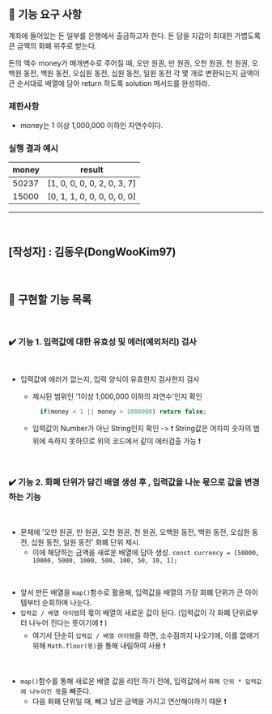## 🚀 기능 요구 사항

계좌에 들어있는 돈 일부를 은행에서 출금하고자 한다. 돈 담을 지갑이 최대한 가볍도록 큰 금액의 화폐 위주로 받는다.

돈의 액수 money가 매개변수로 주어질 때, 오만 원권, 만 원권, 오천 원권, 천 원권, 오백원 동전, 백원 동전, 오십원 동전, 십원 동전, 일원 동전 각 몇 개로 변환되는지 금액이 큰 순서대로 배열에 담아 return 하도록 solution 메서드를 완성하라.

### 제한사항

- money는 1 이상 1,000,000 이하인 자연수이다.

### 실행 결과 예시

| money | result |
| --- | --- |
| 50237	| [1, 0, 0, 0, 0, 2, 0, 3, 7] |
| 15000	| [0, 1, 1, 0, 0, 0, 0, 0, 0] |

------------------------------
<br>

## [작성자] : 김동우(DongWooKim97)
</br> 

## 📝 구현할 기능 목록
</br> 

### ✔️ 기능 1. 입력값에 대한 유효성 및 에러(예외처리) 검사
<br>

  - 입력값에 에러가 없는지, 입력 양식이 유효한지 검사한지 검사  

    - 제시된 범위인 '1이상 1,000,000 이하의 자연수'인지 확인

      ```javascript 
        if(money < 1 || money > 1000000) return false;
      ```
    
    - 입력값이 Number가 아닌 String인지 확인
    -> ❗️ String값은 어차피 숫자의 범위에 속하지 못하므로 위의 코드에서 같이 에러검출 가능 ❗️
    
</br>

### ✔️ 기능 2. 화폐 단위가 담긴 배열 생성 후 , 입력값을 나눈 몫으로 값을 변경하는 기능
<br>

  - 문제에 '오만 원권, 만 원권, 오천 원권, 천 원권, 오백원 동전, 백원 동전, 오십원 동전, 십원 동전, 일원 동전' 화폐 단위 제시.
    - 이에 해당하는 금액을 새로운 배열에 담아 생성. ```const currency = [50000, 10000, 5000, 1000, 500, 100, 50, 10, 1];```

<br>

  - 앞서 만든 배열을 ```map()```함수로 활용해, 입력값을 배열의 가장 화폐 단위가 큰 아이템부터 순회하며 나눈다. 
  - ```입력값 / 배열 아이템```의 몫이 배열의 새로운 값이 된다. (입력값이 각 화폐 단위로부터 나누어 진다는 뜻이기에 ❗️ )
    - 여기서 단순히 ```입력값 / 배열 아이템```을 하면, 소수점까지 나오기에, 이를 없애기 위해 ```Math.floor(몫)```을 통해 내림하여 사용 ❗️


<br>

  - ```map()```함수를 통해 새로운 배열 값을 리턴 하기 전에, 입력값에서 ```화폐 단위 * 입력값에 나누어진 몫```을 빼준다.
    - 다음 화폐 단위일 때, 빼고 남은 금액을 가지고 연산해야하기 때문 ❗️
    